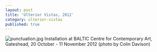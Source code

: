 ```yaml
---
layout: post
title: 'Ulterior Vistas, 2012'
category: ulterior-vistas
published: true
---
```


![punctuation.jpg]({{site.baseurl}}/assets/img/2016_perforations_II_wasteful_illuminations.jpg)
Installation at BALTIC Centre for Contemporary Art, Gateshead, 20 October - 11 November 2012 (photo by Colin Davison)
